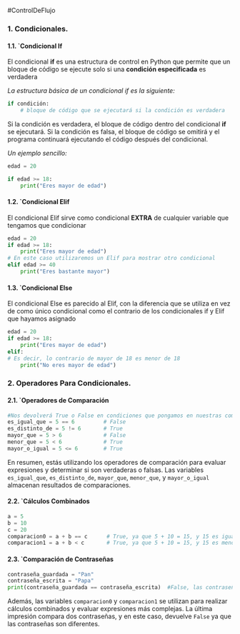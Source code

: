#ControlDeFlujo 
### 1. Condicionales.
#### 1.1. `Condicional If
El condicional **if** es una estructura de control en Python que permite que un bloque de código se ejecute solo si una **condición especificada** es verdadera

*La estructura básica de un condicional *if* es la siguiente:*
```python
if condición:
    # bloque de código que se ejecutará si la condición es verdadera
```

Si la condición es verdadera, el bloque de código dentro del condicional **if** se ejecutará. Si la condición es falsa, el bloque de código se omitirá y el programa continuará ejecutando el código después del condicional.

*Un ejemplo sencillo:*
```python
edad = 20

if edad >= 18:
    print("Eres mayor de edad")
```

#### 1.2. `Condicional Elif
El condicional Elif sirve como condicional **EXTRA** de cualquier variable que tengamos que condicionar
```python
edad = 20
if edad >= 18:
	print("Eres mayor de edad")
# En este caso utilizaremos un Elif para mostrar otro condicional
elif edad >= 40
	print("Eres bastante mayor")
```
 
#### 1.3. `Condicional Else
El condicional Else es parecido al Elif, con la diferencia que se utiliza en vez de como único condicional como el contrario de los condicionales if y Elif que hayamos asignado
```python
edad = 20
if edad >= 18:
	print("Eres mayor de edad")
elif:
# Es decir, lo contrario de mayor de 18 es menor de 18
	print("No eres mayor de edad")
```

### 2. Operadores Para Condicionales.
#### 2.1. `Operadores de Comparación

```python
#Nos devolverá True o False en condiciones que pongamos en nuestras comparaciones
es_igual_que = 5 == 6         # False
es_distinto_de = 5 != 6       # True
mayor_que = 5 > 6             # False
menor_que = 5 < 6             # True
mayor_o_igual = 5 <= 6        # True
```

En resumen, estás utilizando los operadores de comparación para evaluar expresiones y determinar si son verdaderas o falsas. Las variables `es_igual_que`, `es_distinto_de`, `mayor_que`, `menor_que`, y `mayor_o_igual` almacenan resultados de comparaciones. 
#### 2.2. `Cálculos Combinados

```python
a = 5
b = 10
c = 20
comparacion0 = a + b == c      # True, ya que 5 + 10 = 15, y 15 es igual a c (20)
comparacion1 = a + b < c       # True, ya que 5 + 10 = 15, y 15 es menor que c (20)
```

#### 2.3. `Comparación de Contraseñas

```python
contraseña_guardada = "Pan"
contraseña_escrita = "Papa"
print(contraseña_guardada == contraseña_escrita)  #False, las contraseñas no son iguales
```

Además, las variables `comparacion0` y `comparacion1` se utilizan para realizar cálculos combinados y evaluar expresiones más complejas. La última impresión compara dos contraseñas, y en este caso, devuelve `False` ya que las contraseñas son diferentes.
